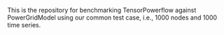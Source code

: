 This is the repository for benchmarking TensorPowerflow against PowerGridModel using our common test case, i.e., 1000 nodes and 1000 time series.